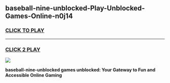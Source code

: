 
## baseball-nine-unblocked-Play-Unblocked-Games-Online-n0j14
<h3>
<a href="https://premium76.site?title=baseball-nine-unblocked&ref=25A">CLICK TO PLAY</a></h3>
<hr>

<h3>
<a href="https://premium76.site?title=baseball-nine-unblocked&ref=25A">CLICK 2 PLAY</a>
  
</h3>

<a href="https://premium76.site?title=baseball-nine-unblocked&ref=25A"><img src="https://clearcache.store/games.png"></a>


**baseball-nine-unblocked games unblocked: Your Gateway to Fun and Accessible Online Gaming**
